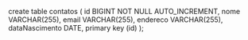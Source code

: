 create table contatos (
  id BIGINT NOT NULL AUTO_INCREMENT,
  nome VARCHAR(255),
  email VARCHAR(255),
  endereco VARCHAR(255),
  dataNascimento DATE,
  primary key (id)
);
